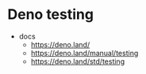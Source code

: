 # Deno testing

- docs
  - https://deno.land/
  - https://deno.land/manual/testing
  - https://deno.land/std/testing
